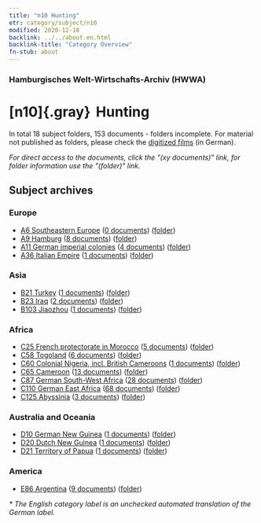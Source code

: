 ```yaml
---
title: "n10 Hunting"
etr: category/subject/n10
modified: 2020-12-18
backlink: ../../about.en.html
backlink-title: "Category Overview"
fn-stub: about
---
```


### Hamburgisches Welt-Wirtschafts-Archiv (HWWA)
# [n10]{.gray}&#8201; Hunting&#160; 





In total 18 subject folders, 153 documents - folders incomplete.
For material not published as folders, please check the [digitized films](/film/h1_sh) (in German).

_For direct access to the documents, click the "(xy documents)" link, for folder information use the "(folder)" link._

## Subject archives



### Europe

- [A6 Southeastern Europe](../../../geo/about.en.html#A6) (<a href="https://dfg-viewer.de/show/?tx_dlf[id]=https://pm20.zbw.eu/mets/sh/1409xx/140900/1450xx/145075/public.mets.en.xml" target="_blank">0 documents</a>) ([folder](http://purl.org/pressemappe20/folder/sh/140900,145075))
- [A9 Hamburg](../../../geo/about.en.html#A9) (<a href="https://dfg-viewer.de/show/?tx_dlf[id]=https://pm20.zbw.eu/mets/sh/1409xx/140905/1450xx/145075/public.mets.en.xml" target="_blank">8 documents</a>) ([folder](http://purl.org/pressemappe20/folder/sh/140905,145075))
- [A11 German imperial colonies](../../../geo/about.en.html#A11) (<a href="https://dfg-viewer.de/show/?tx_dlf[id]=https://pm20.zbw.eu/mets/sh/1409xx/140960/1450xx/145075/public.mets.en.xml" target="_blank">4 documents</a>) ([folder](http://purl.org/pressemappe20/folder/sh/140960,145075))
- [A36 Italian Empire](../../../geo/about.en.html#A36) (<a href="https://dfg-viewer.de/show/?tx_dlf[id]=https://pm20.zbw.eu/mets/sh/1410xx/141012/1450xx/145075/public.mets.en.xml" target="_blank">1 documents</a>) ([folder](http://purl.org/pressemappe20/folder/sh/141012,145075))

### Asia

- [B21 Turkey](../../../geo/about.en.html#B21) (<a href="https://dfg-viewer.de/show/?tx_dlf[id]=https://pm20.zbw.eu/mets/sh/1411xx/141111/1450xx/145075/public.mets.en.xml" target="_blank">1 documents</a>) ([folder](http://purl.org/pressemappe20/folder/sh/141111,145075))
- [B23 Iraq](../../../geo/about.en.html#B23) (<a href="https://dfg-viewer.de/show/?tx_dlf[id]=https://pm20.zbw.eu/mets/sh/1411xx/141113/1450xx/145075/public.mets.en.xml" target="_blank">2 documents</a>) ([folder](http://purl.org/pressemappe20/folder/sh/141113,145075))
- [B103 Jiaozhou](../../../geo/about.en.html#B103) (<a href="https://dfg-viewer.de/show/?tx_dlf[id]=https://pm20.zbw.eu/mets/sh/1261xx/126163/1450xx/145075/public.mets.en.xml" target="_blank">1 documents</a>) ([folder](http://purl.org/pressemappe20/folder/sh/126163,145075))

### Africa

- [C25 French protectorate in Morocco](../../../geo/about.en.html#C25) (<a href="https://dfg-viewer.de/show/?tx_dlf[id]=https://pm20.zbw.eu/mets/sh/1413xx/141358/1450xx/145075/public.mets.en.xml" target="_blank">5 documents</a>) ([folder](http://purl.org/pressemappe20/folder/sh/141358,145075))
- [C58 Togoland](../../../geo/about.en.html#C58) (<a href="https://dfg-viewer.de/show/?tx_dlf[id]=https://pm20.zbw.eu/mets/sh/1414xx/141408/1450xx/145075/public.mets.en.xml" target="_blank">6 documents</a>) ([folder](http://purl.org/pressemappe20/folder/sh/141408,145075))
- [C60 Colonial Nigeria, incl. British Cameroons](../../../geo/about.en.html#C60) (<a href="https://dfg-viewer.de/show/?tx_dlf[id]=https://pm20.zbw.eu/mets/sh/1414xx/141409/1450xx/145075/public.mets.en.xml" target="_blank">1 documents</a>) ([folder](http://purl.org/pressemappe20/folder/sh/141409,145075))
- [C65 Cameroon](../../../geo/about.en.html#C65) (<a href="https://dfg-viewer.de/show/?tx_dlf[id]=https://pm20.zbw.eu/mets/sh/1414xx/141410/1450xx/145075/public.mets.en.xml" target="_blank">13 documents</a>) ([folder](http://purl.org/pressemappe20/folder/sh/141410,145075))
- [C87 German South-West Africa](../../../geo/about.en.html#C87) (<a href="https://dfg-viewer.de/show/?tx_dlf[id]=https://pm20.zbw.eu/mets/sh/1414xx/141450/1450xx/145075/public.mets.en.xml" target="_blank">28 documents</a>) ([folder](http://purl.org/pressemappe20/folder/sh/141450,145075))
- [C110 German East Africa](../../../geo/about.en.html#C110) (<a href="https://dfg-viewer.de/show/?tx_dlf[id]=https://pm20.zbw.eu/mets/sh/1414xx/141471/1450xx/145075/public.mets.en.xml" target="_blank">68 documents</a>) ([folder](http://purl.org/pressemappe20/folder/sh/141471,145075))
- [C125 Abyssinia](../../../geo/about.en.html#C125) (<a href="https://dfg-viewer.de/show/?tx_dlf[id]=https://pm20.zbw.eu/mets/sh/1414xx/141482/1450xx/145075/public.mets.en.xml" target="_blank">3 documents</a>) ([folder](http://purl.org/pressemappe20/folder/sh/141482,145075))

### Australia and Oceania

- [D10 German New Guinea](../../../geo/about.en.html#D10) (<a href="https://dfg-viewer.de/show/?tx_dlf[id]=https://pm20.zbw.eu/mets/sh/1416xx/141601/1450xx/145075/public.mets.en.xml" target="_blank">1 documents</a>) ([folder](http://purl.org/pressemappe20/folder/sh/141601,145075))
- [D20 Dutch New Guinea](../../../geo/about.en.html#D20) (<a href="https://dfg-viewer.de/show/?tx_dlf[id]=https://pm20.zbw.eu/mets/sh/1416xx/141619/1450xx/145075/public.mets.en.xml" target="_blank">1 documents</a>) ([folder](http://purl.org/pressemappe20/folder/sh/141619,145075))
- [D21 Territory of Papua](../../../geo/about.en.html#D21) (<a href="https://dfg-viewer.de/show/?tx_dlf[id]=https://pm20.zbw.eu/mets/sh/1416xx/141620/1450xx/145075/public.mets.en.xml" target="_blank">1 documents</a>) ([folder](http://purl.org/pressemappe20/folder/sh/141620,145075))

### America

- [E86 Argentina](../../../geo/about.en.html#E86) (<a href="https://dfg-viewer.de/show/?tx_dlf[id]=https://pm20.zbw.eu/mets/sh/1416xx/141692/1450xx/145075/public.mets.en.xml" target="_blank">9 documents</a>) ([folder](http://purl.org/pressemappe20/folder/sh/141692,145075))


_* The English category label is an unchecked automated translation of the German label._

